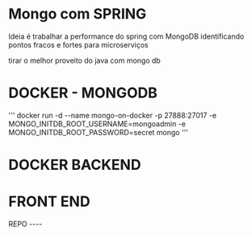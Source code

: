 # Mongo com SPRING

Ideia é trabalhar a performance do spring com MongoDB identificando pontos fracos e fortes para microserviços

tirar o melhor proveito do java com mongo db 

# DOCKER - MONGODB
''' 
docker run -d  --name mongo-on-docker  -p 27888:27017 -e MONGO_INITDB_ROOT_USERNAME=mongoadmin -e MONGO_INITDB_ROOT_PASSWORD=secret mongo
'''
# DOCKER BACKEND


# FRONT END 

REPO ----
